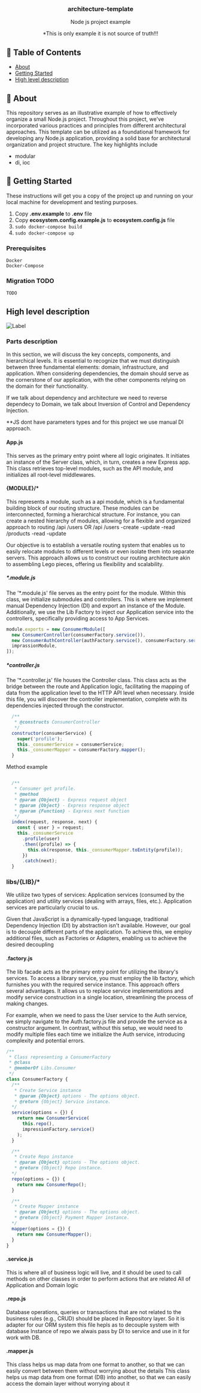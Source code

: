 <h3 align="center">architecture-template</h3>
<p align="center"> Node js project example
    <br> 
</p>

<p align="center"> 
*This is only example it is not source of truth!!!
</p>

## 📝 Table of Contents

- [About](#about)
- [Getting Started](#getting_started)
- [High level description](#high-level)


## 🧐 About <a name = "about"></a>

This repository serves as an illustrative example of how to effectively organize a small Node.js project. Throughout this project, we've incorporated various practices and principles from different architectural approaches. This template can be utilized as a foundational framework for developing any Node.js application, providing a solid base for architectural organization and project structure. The key highlights include
- modular
- di, ioc

## 🏁 Getting Started <a name = "getting_started"></a>

These instructions will get you a copy of the project up and running on your local machine for development and testing purposes.

  1. Copy **.env.example** to **.env** file
  2. Copy **ecosystem.config.example.js** to **ecosystem.config.js** file 
  3. ```sudo docker-compose build```
  4. ```sudo docker-compose up```

### Prerequisites

```
Docker
Docker-Compose
```

### Migration TODO

```
TODO
```

## High level description<a name = "high-level"></a>

![Label](./diagram/c4.png)

### Parts description
In this section, we will discuss the key concepts, components, and hierarchical levels. It is essential to recognize that we must distinguish between three fundamental elements: domain, infrastructure, and application. When considering dependencies, the domain should serve as the cornerstone of our application, with the other components relying on the domain for their functionality.

If we talk about dependency and architecture we need to reverse dependecy to Domain, we talk about Inversion of Control and Dependency Injection.

**JS dont have parameters types and for this project we use manual DI approach.

#### App.js
This serves as the primary entry point where all logic originates. It initiates an instance of the Server class, which, in turn, creates a new Express app. 
This class retrieves top-level modules, such as the API module, and initializes all root-level middlewares.

#### {MODULE}/*
This represents a module, such as a api module, which is a fundamental building block of our routing structure.
These modules can be interconnected, forming a hierarchical structure. For instance, you can create a nested hierarchy of modules, allowing for a flexible and organized approach to routing
  /api
    /users
  OR
  /api
    /users
      -create
      -update
      -read
      /products
        -read
        -update

Our objective is to establish a versatile routing system that enables us to easily relocate modules to different levels or even isolate them into separate servers. 
This approach allows us to construct our routing architecture akin to assembling Lego pieces, offering us flexibility and scalability.

##### *.module.js
The '*.module.js' file serves as the entry point for the module. Within this class, we initialize submodules and controllers.
This is where we implement manual Dependency Injection (DI) and export an instance of the Module.
Additionally, we use the Lib Factory to inject our Application service into the controllers, specifically providing access to App Services.

```js
module.exports = new ConsumerModule([
  new ConsumerController(consumerFactory.service()),
  new ConsumerAuthController(authFactory.service(), consumerFactory.service()),
  imprassionModule,
]);
```

##### *controller.js
The '*.controller.js' file houses the Controller class. 
This class acts as the bridge between the route and Application logic, facilitating the mapping of data from the application level to the HTTP API level when necessary. Inside this file, you will discover the controller implementation, complete with its dependencies injected through the constructor.
```js
  /**
   * @constructs ConsumerController
   */
  constructor(consumerService) {
    super('profile');
    this._consumerService = consumerService;
    this._consumerMapper = consumerFactory.mapper();
  }
```

Method example
```js

  /**
   * Consumer get profile.
   * @method
   * @param {Object} - Express request object
   * @param {Object} - Express response object
   * @param {Function} - Express next function
   */
  index(request, response, next) {
    const { user } = request;
    this._consumerService
      .profile(user)
      .then((profile) => {
        this.ok(response, this._consumerMapper.toEntity(profile));
      })
      .catch(next);
  }
```

### libs/{LIB}/*

We utilize two types of services: Application services (consumed by the application) and utility services (dealing with arrays, files, etc.). Application services are particularly crucial to us.

Given that JavaScript is a dynamically-typed language, traditional Dependency Injection (DI) by abstraction isn't available. However, our goal is to decouple different parts of the application. To achieve this, we employ additional files, such as Factories or Adapters, enabling us to achieve the desired decoupling

#### .factory.js
The lib facade acts as the primary entry point for utilizing the library's services.
To access a library service, you must employ the lib factory, which furnishes you with the required service instance. This approach offers several advantages. 
It allows us to replace service implementations and modify service construction in a single location, streamlining the process of making changes.

For example, when we need to pass the User service to the Auth service, we simply navigate to the Auth.factory.js file and provide the service as a constructor argument. 
In contrast, without this setup, we would need to modify multiple files each time we initialize the Auth service, introducing complexity and potential errors.

```js
/**
 * Class representing a ConsumerFactory
 * @class
 * @memberOf Libs.Consumer
 */
class ConsumerFactory {
  /**
   * Create Service instance
   * @param {Object} options - The options object.
   * @return {Object} Service instance.
  */
  service(options = {}) {
    return new ConsumerService(
      this.repo(),
      impressionFactory.service()
    );
  }

  /**
   * Create Repo instance
   * @param {Object} options - The options object.
   * @return {Object} Repo instance.
  */
  repo(options = {}) {
    return new ConsumerRepo();
  }

  /**
   * Create Mapper instance
   * @param {Object} options - The options object.
   * @return {Object} Payment Mapper instance.
  */
  mapper(options = {}) {
    return new ConsumerMapper();
  }
}
```

#### .service.js
This is where all of business logic will live, and it should be used to call methods on other classes in order to perform actions that are related
All of Application and Domain logic

#### .repo.js
Database operations, queries or transactions that are not related to the business rules (e.g., CRUD) should be placed in Repository layer.
So it is adapter for our ORM system this file hepls as to decouple system with database
Instance of repo we alwais pass by DI to service and use in it for work with DB.

#### .mapper.js
This class helps us map data from one format to another, so that we can easily convert between them without worrying about the details
This class helps us map data from one format (DB) into another, so that we can easily access the domain layer without worrying about it
